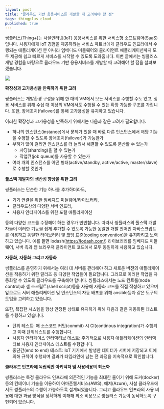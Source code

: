 ```yaml
---
layout: post
title: "클라우드 기반 응용서비스를 개발할 때 고려해야 할 점"
tags: thingplus cloud
published: true
---
```


씽플러스(Thing+)는 사물인터넷(IoT) 응용서비스를 위한 서비스형 소프트웨어(SaaS)입니다. 사용자에게 IoT 경험을 제공하려는 서비스 파트너에게 클라우드 인프라에서 수행되는 애플리케이션 뿐 아니라 임베디드 미들웨어와 클라이언트 애플리케이션까지 모두 제공해 쉽고 빠르게 서비스를 시작할 수 있도록 도와줍니다. 이번 글에서는 씽플러스 개발 경험을 바탕으로 클라우드 기반 응용서비스를 개발할 때 고려해야 할 점을 살펴보겠습니다.

![](http://techblog.daliworks.net/assets/thingplus_product_20x20cm.jpg)

**확장성과 고가용성을 만족하기 위한 고려**

씽플러스는 개발환경 구성을 위해 한 대의 VM에서 모든 서비스를 수행할 수도 있고, 상용 서비스를 위해 수십 대 이상의 VM에서도 수행될 수 있는 확장 가능한 구조를 가집니다. 또한, 장애조치(failover)를 통해 고가용성을 유지하고 있습니다.

이러한 확장성과 고가용성을 만족하기 위해서는 다음과 같은 고려가 필요합니다.

* 하나의 인스턴스(instance)에서 문제가 있을 때 바로 다른 인스턴스에서 해당 기능을 수행할 수 있도록 장애조치(failover)가 가능한가
* 부하가 많이 걸리면 인스턴스를 더 늘려서 해결할 수 있도록 분산할 수 있는가
  - 샤딩(sharding)을 할 수 있는가
  - 작업큐(job queue)를 사용할 수 있는가
* 여러 개의 인스턴스를 어떤 형태(active/standby, active/active, master/slave)로 수행할 것인가

**풀스택 개발자의 생산성 향상을 위한 고려**

씽플러스는 단순한 기능 하나를 추가하더라도,

* 기기 연결을 위한 임베디드 미들웨어/라이브러리,
* 클라우드상의 다양한 서버 인프라,
* 사용자 인터페이스를 위한 포털 애플리케이션

등의 다양한 코드를 수정해야 하는 경우가 빈번합니다. 따라서 씽플러스의 풀스택 개발자들이 이러한 기능을 쉽게 추가할 수 있도록 가능한 동일한 개발 언어인 자바스크립트를 이용하고 동일한 라이브러리 및 코딩 표준(coding convention)을 유지하려고 노력하고 있습니다. 예를 들면 lodash(https://lodash.com/) 라이브러리를 임베디드 미들웨어, 서버 측과 웹 브라우저 클라이언트 코드에서 모두 동일하게 사용하고 있습니다.

**자동화, 자동화 그리고 자동화**

씽플러스를 운영하기 위해서는 여러 대 서버를 관리해야 하고 새로운 버전의 애플리케이션을 적용하기 위한 릴리즈 등 다양한 작업들이 필요합니다. 그러므로 이러한 작업을 자동화할 수 있도록 클라우드를 구축해야 합니다. 씽플러스에서는 노드 컨트롤(node control)과 셀 스크립트(shell script)등을 사용해 자동화 코드를 직접 작성하고 있으며 앞으로도 서버 애플리케이션 및 인스턴스의 자동 배포를 위해 ansible등과 같은 도구의 도입을 고려하고 있습니다.

또한, 복잡한 시스템을 항상 안정된 상태로 유지하기 위해 다음과 같은 자동화된 테스트를 수행하고 있습니다.

* 단위 테스트: 매 소스코드 커밋(commit) 시 CI(continous integration)가 수행되고 이때 단위테스트를 수행합니다.
* 사용자 인터페이스 인터액티브 테스트: 주기적으로 사용자 애플리케이션의 인터액티브 사용자 인터페이스 테스트를 수행합니다.
* 종단간(end to end) 테스트: IoT 기기에서 발생한 데이터가 서버에 저장되고 이에 의해 규칙이 수행되며 결과가 타임라인에 남는 전 과정을 지속적으로 확인합니다.

**클라우드 인프라에 독립적인 아키텍처 및 사용비용의 최소화**

씽플러스는 특정 클라우드 인프라에 의존적인 기능을 최대한 줄이기 위해 도커(docker)등의 컨테이너 기술을 이용하여 아마존웹서비스(AWS), 애저(Azure), 사설 클라우드에서도 씽플러스의 수행이 가능하도록 설계되었습니다. 그리고 클라우드 인프라의 사용 비용에 대한 과금 방식을 정확하게 이해해 최소 비용으로 씽플러스 기능이 동작하도록 구현되어 있습니다.
